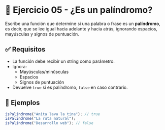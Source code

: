 # 🧠 Ejercicio 05 - ¿Es un palíndromo?

Escribe una función que determine si una palabra o frase es un **palíndromo**, es decir, que se lee igual hacia adelante y hacia atrás, ignorando espacios, mayúsculas y signos de puntuación.

## ✅ Requisitos

- La función debe recibir un string como parámetro.
- Ignora:
  - Mayúsculas/minúsculas
  - Espacios
  - Signos de puntuación
- Devuelve `true` si es palíndromo, `false` en caso contrario.

## 🧪 Ejemplos

```ts
isPalindrome("Anita lava la tina"); // true
isPalindrome("La ruta natural");  
isPalindrome("Desarrollo web"); // false
```